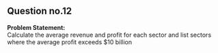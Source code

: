 ## Question no.12
**Problem Statement:**  
Calculate the average revenue and profit for each sector and list sectors where the average profit exceeds $10 billion